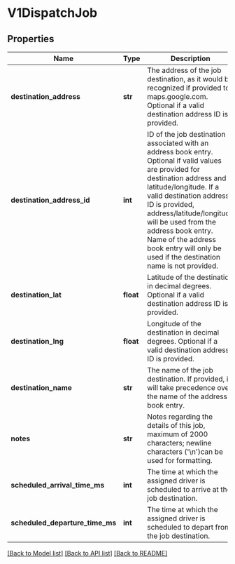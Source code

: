 # V1DispatchJob

## Properties
Name | Type | Description | Notes
------------ | ------------- | ------------- | -------------
**destination_address** | **str** | The address of the job destination, as it would be recognized if provided to maps.google.com. Optional if a valid destination address ID is provided. | [optional] 
**destination_address_id** | **int** | ID of the job destination associated with an address book entry. Optional if valid values are provided for destination address and latitude/longitude. If a valid destination address ID is provided, address/latitude/longitude will be used from the address book entry. Name of the address book entry will only be used if the destination name is not provided. | [optional] 
**destination_lat** | **float** | Latitude of the destination in decimal degrees. Optional if a valid destination address ID is provided. | [optional] 
**destination_lng** | **float** | Longitude of the destination in decimal degrees. Optional if a valid destination address ID is provided. | [optional] 
**destination_name** | **str** | The name of the job destination. If provided, it will take precedence over the name of the address book entry. | [optional] 
**notes** | **str** | Notes regarding the details of this job, maximum of 2000 characters; newline characters (&#x27;\\n&#x27;)can be used for formatting. | [optional] 
**scheduled_arrival_time_ms** | **int** | The time at which the assigned driver is scheduled to arrive at the job destination. | 
**scheduled_departure_time_ms** | **int** | The time at which the assigned driver is scheduled to depart from the job destination. | [optional] 

[[Back to Model list]](../README.md#documentation-for-models) [[Back to API list]](../README.md#documentation-for-api-endpoints) [[Back to README]](../README.md)

